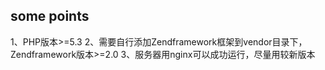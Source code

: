 ## some points

1、PHP版本>=5.3
2、需要自行添加Zendframework框架到vendor目录下，Zendframework版本>=2.0
3、服务器用nginx可以成功运行，尽量用较新版本